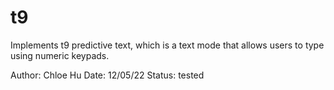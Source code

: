 # t9
Implements t9 predictive text, which is a text mode that allows users to type using numeric keypads.

Author: Chloe Hu
Date: 12/05/22
Status: tested
